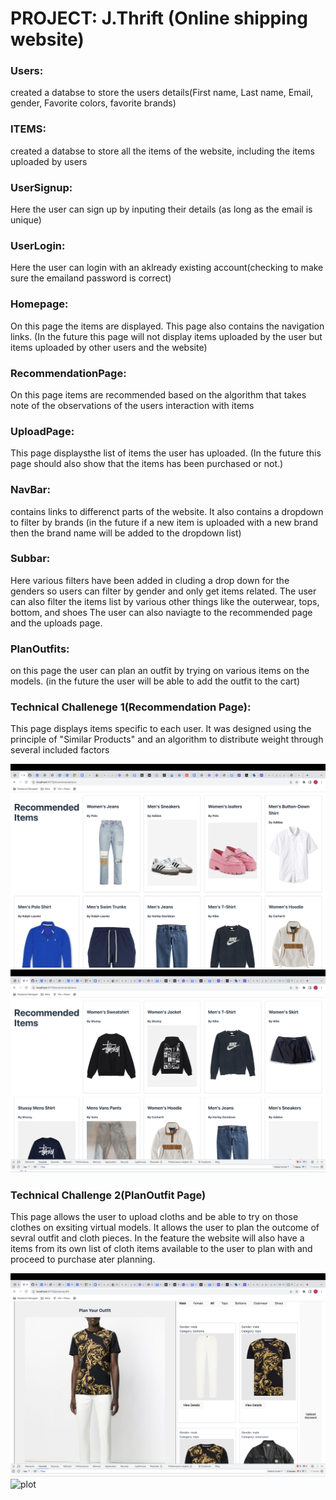 # PROJECT: J.Thrift (Online shipping website)
### Users:
created a databse to store the users details(First name, Last name, Email, gender, Favorite colors, favorite brands)
### ITEMS:
created a databse to store all the items of the website, including the items uploaded by users

### UserSignup:
Here the user can sign up by inputing their details (as long as the email is unique)

### UserLogin:
Here the user can login with an aklready existing account(checking to make sure the emailand password is correct)

### Homepage:
On this page the items are displayed. This page also contains the navigation links.
(In the future this page will not display items uploaded by the user but items uploaded by other users and the website)

### RecommendationPage:
On this page items are recommended based on the algorithm that takes note of the observations of the users interaction with items

### UploadPage:
This page displaysthe list of items the user has uploaded.
(In the future this page should also show that the items has been purchased or not.)

### NavBar:
contains links to differenct parts of the website. It also contains a dropdown to filter by brands
(in the future if a new item is uploaded with a new brand then the brand name will be added to the dropdown list)

### Subbar:
Here various filters have been added in cluding a drop down for the genders so users can filter by gender and only get items related.
The user can also filter the items list by various other things like the outerwear, tops, bottom, and shoes
The user can also naviagte to the recommended page and the uploads page.


### PlanOutfits:
on this page the user can plan an outfit by trying on various items on the models.
(in the future the user will be able to add the outfit to the cart)

### Technical Challenege 1(Recommendation Page):
This page displays items specific to each user. It was designed using the principle of "Similar Products" and an algorithm to distribute weight through several included factors

![plot](./Screenshots/Screenshot%202023-07-30%20at%204.44.48%20PM.png)
![plot](./Screenshots/Screenshot%202023-08-02%20at%202.39.05%20PM.png)

### Technical Challenge 2(PlanOutfit Page)
This page allows the user to upload cloths and be able to try on those clothes on exsiting virtual models. It allows the user to plan the outcome of sevral outfit and cloth pieces. In the feature the website will also have a items from its own list of cloth items available to the user to plan with and proceed to purchase ater planning.

![plot](./Screenshots/Screenshot%202023-08-01%20at%202.14.41%20PM.png)
![plot](./Screenshots/Screenshot%202023-08-01%20at%202.54.38%20PM%20(2).png)
